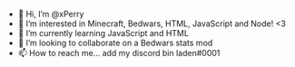 - 👋 Hi, I’m @xPerry
- 👀 I’m interested in Minecraft, Bedwars, HTML, JavaScript and Node! <3
- 🌱 I’m currently learning JavaScript and HTML
- 💞️ I’m looking to collaborate on a Bedwars stats mod 
- 📫 How to reach me... add my discord bin laden#0001

<!---
xPerry/xPerry is a ✨ special ✨ repository because its `README.md` (this file) appears on your GitHub profile.
You can click the Preview link to take a look at your changes.
--->
